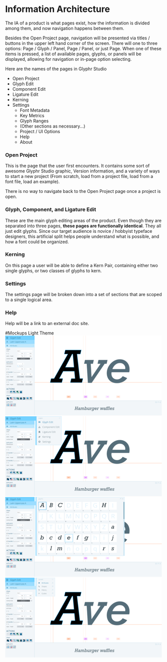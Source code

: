 # Information Architecture
The IA of a product is what pages exist, how the information is divided among them, and now navigation happens between them.

Besides the Open Project page, navigation will be presented via titles / buttons in the upper left hand corner of the screen.
There will one to three options: Page / Glyph / Panel, Page / Panel, or just Page.  When one of these items is pressed, a list of available 
pages, glyphs, or panels will be displayed, allowing for navigation or in-page option selecting.


Here are the names of the pages in Glyphr Studio

* Open Project
* Glyph Edit
* Component Edit
* Ligature Edit
* Kerning
* Settings
	* Font Metadata
	* Key Metrics
	* Glyph Ranges
	* (Other sections as necessary...)
	* Project / UI Options
	* Help
	* About


### Open Project
This is the page that the user first encounters.  It contains some sort of awesome Glyphr Studio graphic, Version information, and a variety of ways to start a new project (From scratch, load from a project file, load from a font file, load an example).

There is no way to navigate back to the Open Project page once a project is open.


### Glyph, Component, and Ligature Edit
These are the main glyph editing areas of the product.  Even though they are separated into three pages, **these pages are functionally identical**.  They all just edit glyphs.  Since our target audience is novice / hobbyist typeface designers, this artificial split helps people understand what is possible, and how a font could be organized.


### Kerning
On this page a user will be able to define a Kern Pair, containing either two single glyphs, or two classes of glyphs to kern.


### Settings
The settings page will be broken down into a set of sections that are scoped to a single logical area.


### Help
Help will be a link to an external doc site.

#Mockups
Light Theme
![edit layout](ia/glyphr_studio_-_edit.png "edit layout")
![edit layout](ia/glyphr_studio_-_edit_-_page_chooser.png "edit layout")
![edit layout](ia/glyphr_studio_-_edit_-_glyph_chooser.png "edit layout")
![edit layout](ia/glyphr_studio_-_edit_-_panel_chooser.png "edit layout")